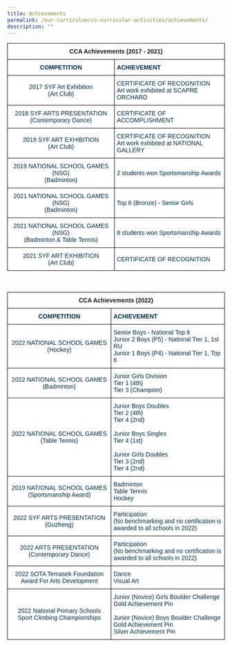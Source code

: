 ```yaml
---
title: Achievements
permalink: /our-curriculum/co-curricular-activities/achievements/
description: ""
---
```

<style type="text/css">
.tg  {border-collapse:collapse;border-spacing:0;}
.tg td{border-color:black;border-style:solid;border-width:1px;font-family:Arial, sans-serif;font-size:14px;
  overflow:hidden;padding:10px 5px;word-break:normal;}
.tg th{border-color:black;border-style:solid;border-width:1px;font-family:Arial, sans-serif;font-size:14px;
  font-weight:normal;overflow:hidden;padding:10px 5px;word-break:normal;}
.tg .tg-baqh{text-align:center;vertical-align:top}
.tg .tg-67ya{background-color:#FFF;color:#002D46;text-align:left;vertical-align:middle}
.tg .tg-dzgf{background-color:#FFF;color:#002D46;font-weight:bold;text-align:center;vertical-align:top}
.tg .tg-h1v5{background-color:#FFF;color:#002D46;font-weight:bold;text-align:left;vertical-align:top}
.tg .tg-7rn4{background-color:#FFF;color:#002D46;text-align:center;vertical-align:middle}
.tg .tg-vd2a{background-color:#FFF;color:#002D46;text-align:left;vertical-align:top}
</style>
<table class="tg">
<thead>
  <tr>
    <th class="tg-baqh" colspan="2"><span style="font-weight:bold">CCA Achievements (2017 - 2021)</span></th>
  </tr>
</thead>
<tbody>
  <tr>
    <td class="tg-dzgf">COMPETITION</td>
    <td class="tg-h1v5">ACHIEVEMENT<br></td>
  </tr>
  <tr>
    <td class="tg-7rn4">2017 SYF Art Exhibition<br>(Art Club)</td>
    <td class="tg-67ya">CERTIFICATE OF RECOGNITION<br>Art work exhibited at SCAPRE ORCHARD</td>
  </tr>
  <tr>
    <td class="tg-7rn4">2018 SYF ARTS PRESENTATION<br>(Contemporary Dance)<br></td>
    <td class="tg-67ya">CERTIFICATE OF ACCOMPLISHMENT</td>
  </tr>
  <tr>
    <td class="tg-7rn4">2019 SYF ART EXHIBITION<br>(Art Club) </td>
    <td class="tg-vd2a"><span style="background-color:initial">CERTIFICATE OF RECOGNITION</span><br><span style="background-color:initial">Art work exhibited at NATIONAL GALLERY </span></td>
  </tr>
  <tr>
    <td class="tg-7rn4">2019 NATIONAL SCHOOL GAMES (NSG)<br>(Badminton)</td>
    <td class="tg-67ya">2 students won Sportsmanship Awards</td>
  </tr>
  <tr>
    <td class="tg-7rn4">2021 NATIONAL SCHOOL GAMES (NSG)<br>(Badminton)</td>
    <td class="tg-67ya">Top 6 (Bronze) - Senior Girls</td>
  </tr>
  <tr>
    <td class="tg-7rn4"> 2021 NATIONAL SCHOOL GAMES (NSG)<br>(Badminton &amp; Table Tennis)</td>
    <td class="tg-67ya">8 students won Sportsmanship Awards </td>
  </tr>
  <tr>
    <td class="tg-7rn4"> 2021 SYF ART EXHIBITION<br>(Art Club)</td>
    <td class="tg-67ya">CERTIFICATE OF RECOGNITION </td>
  </tr>
</tbody>
</table>

<br>

<table class="tg">
<thead>
  <tr>
    <th class="tg-baqh" colspan="2"><span style="font-weight:bold">CCA Achievements (2022)</span></th>
  </tr>
</thead>
<tbody>
  <tr>
    <td class="tg-dzgf">COMPETITION</td>
    <td class="tg-h1v5">ACHIEVEMENT<br></td>
  </tr>
  <tr>
    <td class="tg-7rn4">2022 NATIONAL SCHOOL GAMES<br>(Hockey)</td>
    <td class="tg-67ya">Senior Boys - National Top 8<br>Junior 2 Boys (P5) - National Tier 1, 1st RU<br>Junior 1 Boys (P4) - National Tier 1, Top 6</td>
  </tr>
  <tr>
    <td class="tg-7rn4">2022 NATIONAL SCHOOL GAMES<br>(Badminton)<br></td>
    <td class="tg-67ya">Junior Girls Division<br>Tier 1 (4th)<br>Tier 3 (Champion)</td>
  </tr>
  <tr>
    <td class="tg-7rn4">2022 NATIONAL SCHOOL GAMES<br>(Table Tennis) </td>
    <td class="tg-vd2a"><span style="background-color:initial">Junior Boys Doubles</span><br><span style="background-color:initial">Tier 2 (4th)<br>Tier 4 (2nd)<br><br>Junior Boys Singles<br>Tier 4 (1st)<br><br>Junior Girls Doubles<br>
			Tier 3 (2nd)<br>Tier 4 (2nd)</span></td>
  </tr>
  <tr>
    <td class="tg-7rn4">2019 NATIONAL SCHOOL GAMES<br>(Sportsmanship Award)</td>
    <td class="tg-67ya">Badminton<br>Table Tennis<br>Hockey<br></td>
  </tr>
  <tr>
    <td class="tg-7rn4">2022 SYF ARTS PRESENTATION<br>(Guzheng)</td>
    <td class="tg-67ya">Participation<br>(No benchmarking and no certification is awarded to all schools in 2022)</td>
  </tr>
  <tr>
    <td class="tg-7rn4"> 2022 ARTS PRESENTATION<br>(Contemporary Dance)</td>
    <td class="tg-67ya">Participation<br>(No benchmarking and no certification is awarded to all schools in 2022)</td>
  </tr>
  <tr>
    <td class="tg-7rn4"> 2022 SOTA Temasek Foundation Award For Arts Development</td>
    <td class="tg-67ya">Dance<br>Visual Art</td>
</tr>
  <tr>
    <td class="tg-7rn4"> 2022 National Primary Schools Sport Climbing Championships</td>
    <td class="tg-67ya">Junior (Novice) Girls Boulder Challenge<br>Gold Achievement Pin<br><br>Junior (Novice) Boys Boulder Challenge<br>Gold Achievement Pin<br>Silver Achievement Pin</td>
  </tr>
</tbody>
</table>